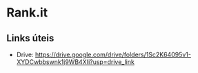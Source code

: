 # Rank.it

## Links úteis
- Drive: https://drive.google.com/drive/folders/1Sc2K64095v1-XYDCwbbswnk1j9WB4XIi?usp=drive_link